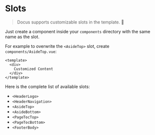 # Slots

> Docus supports customizable slots in the template. 🧱

Just create a component inside your `components` directory with the same name as the slot.

For example to overwrite the `<AsideTop>` slot, create `components/AsideTop.vue`:

```vue [components/AsideTop.vue]
<template>
  <div>
    Customized Content
  </div>
</template>
```

Here is the complete list of available slots:

- `<HeaderLogo>`
- `<HeaderNavigation>`
- `<AsideTop>`
- `<AsideBottom>`
- `<PageTocTop>`
- `<PageTocBottom>`
- `<FooterBody>`
